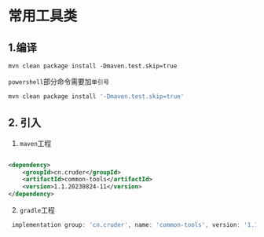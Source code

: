# 常用工具类

## 1.编译

```shell
mvn clean package install -Dmaven.test.skip=true
```

`powershell`部分命令需要加`单引号`

```powershell
mvn clean package install '-Dmaven.test.skip=true'
```

## 2. 引入

1. `maven`工程

```xml

<dependency>
    <groupId>cn.cruder</groupId>
    <artifactId>common-tools</artifactId>
    <version>1.1.20230824-11</version>
</dependency>
```

2. `gradle`工程

```groovy
 implementation group: 'cn.cruder', name: 'common-tools', version: '1.1.20230824-11'
```

